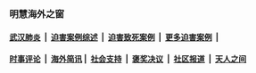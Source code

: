 
### 明慧海外之窗

####  [武汉肺炎](indexes/365.md?t=01101000) &nbsp;|&nbsp;  [迫害案例综述](indexes/328.md?t=01101000) &nbsp;|&nbsp; [迫害致死案例](indexes/277.md?t=01101000)  &nbsp;|&nbsp; [更多迫害案例](indexes/81.md?t=01101000)  &nbsp;|&nbsp; 
####  [时事评论](indexes/251.md?t=01101000) &nbsp;|&nbsp; [海外简讯](indexes/245.md?t=01101000)&nbsp;|&nbsp;  [社会支持](indexes/140.md?t=01101000) &nbsp;|&nbsp; [褒奖决议](indexes/282.md?t=01101000) &nbsp;|&nbsp; [社区报道](indexes/91.md?t=01101000)  &nbsp;|&nbsp; [天人之间](indexes/78.md?t=01101000) 

